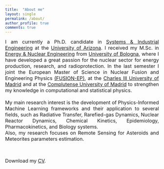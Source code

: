 ```yaml
---
title:  "About me"
layout: single
permalink: /about/
author_profile: true
comments: true
---
```


<font size="3">
<div style="text-align: justify;"> I am currently a Ph.D. candidate in <a href="https://sie.engineering.arizona.edu/">Systems &amp; Industrial Engineering</a> at the <a href="https://www.arizona.edu/">University of Arizona</a>. I received my M.Sc. in <a href="https://corsi.unibo.it/2cycle/EnergyEngineering">Energy &amp; Nuclear Engineering</a> from <a href="https://www.unibo.it/en/">University of Bologna</a>, where I have developed a great passion for the nuclear sector for energy production, research, and radioprotection. In the last semester I joint the European Master of Science in Nuclear Fusion and Engineering Physics <a href="https://www.em-master-fusion.org/">(FUSION-EP)</a>, at the <a href="https://www.uc3m.es/home">Charles III University of Madrid</a> and at the <a href="https://www.ucm.es/english">Complutense University of Madrid</a> to strengthen my knowledge in computational and statistical physics.<br><br>My main research interest is the development of Physics-Informed Machine Learning frameworks and their application to several fields, such as Radiative Transfer, Rarefied-gas Dynamics, Nuclear Reactor Dynamics, Chemical Kinetics, Epidemiology, Pharmacokinetics, and Biology systems.<br>Also, my research focuses on Remote Sensing for Asteroids and Meteorites parameters estimation.</div>
<p><br></p>
<i class="fas fa-download  pr-1 fa-fw"></i> Download my <a href="https://github.com/mariodeflorio/mariodeflorio.github.io/raw/master/_files/CV_DeFlorio.pdf">CV</a>.
</font>
